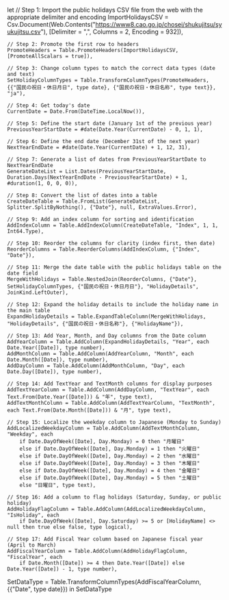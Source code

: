 let
    // Step 1: Import the public holidays CSV file from the web with the appropriate delimiter and encoding
    ImportHolidaysCSV = Csv.Document(Web.Contents("https://www8.cao.go.jp/chosei/shukujitsu/syukujitsu.csv"), [Delimiter = ",", Columns = 2, Encoding = 932]),
    
    // Step 2: Promote the first row to headers
    PromoteHeaders = Table.PromoteHeaders(ImportHolidaysCSV, [PromoteAllScalars = true]),
    
    // Step 3: Change column types to match the correct data types (date and text)
    SetHolidayColumnTypes = Table.TransformColumnTypes(PromoteHeaders, {{"国民の祝日・休日月日", type date}, {"国民の祝日・休日名称", type text}}, "ja"),

    // Step 4: Get today's date
    CurrentDate = Date.From(DateTime.LocalNow()),

    // Step 5: Define the start date (January 1st of the previous year)
    PreviousYearStartDate = #date(Date.Year(CurrentDate) - 0, 1, 1),

    // Step 6: Define the end date (December 31st of the next year)
    NextYearEndDate = #date(Date.Year(CurrentDate) + 1, 12, 31),

    // Step 7: Generate a list of dates from PreviousYearStartDate to NextYearEndDate
    GenerateDateList = List.Dates(PreviousYearStartDate, Duration.Days(NextYearEndDate - PreviousYearStartDate) + 1, #duration(1, 0, 0, 0)),

    // Step 8: Convert the list of dates into a table
    CreateDateTable = Table.FromList(GenerateDateList, Splitter.SplitByNothing(), {"Date"}, null, ExtraValues.Error),

    // Step 9: Add an index column for sorting and identification
    AddIndexColumn = Table.AddIndexColumn(CreateDateTable, "Index", 1, 1, Int64.Type),

    // Step 10: Reorder the columns for clarity (index first, then date)
    ReorderColumns = Table.ReorderColumns(AddIndexColumn, {"Index", "Date"}),

    // Step 11: Merge the date table with the public holidays table on the date field
    MergeWithHolidays = Table.NestedJoin(ReorderColumns, {"Date"}, SetHolidayColumnTypes, {"国民の祝日・休日月日"}, "HolidayDetails", JoinKind.LeftOuter),

    // Step 12: Expand the holiday details to include the holiday name in the main table
    ExpandHolidayDetails = Table.ExpandTableColumn(MergeWithHolidays, "HolidayDetails", {"国民の祝日・休日名称"}, {"HolidayName"}),

    // Step 13: Add Year, Month, and Day columns from the Date column
    AddYearColumn = Table.AddColumn(ExpandHolidayDetails, "Year", each Date.Year([Date]), type number),
    AddMonthColumn = Table.AddColumn(AddYearColumn, "Month", each Date.Month([Date]), type number),
    AddDayColumn = Table.AddColumn(AddMonthColumn, "Day", each Date.Day([Date]), type number),

    // Step 14: Add TextYear and TextMonth columns for display purposes
    AddTextYearColumn = Table.AddColumn(AddDayColumn, "TextYear", each Text.From(Date.Year([Date])) & "年", type text),
    AddTextMonthColumn = Table.AddColumn(AddTextYearColumn, "TextMonth", each Text.From(Date.Month([Date])) & "月", type text),

    // Step 15: Localize the weekday column to Japanese (Monday to Sunday)
    AddLocalizedWeekdayColumn = Table.AddColumn(AddTextMonthColumn, "Weekday", each 
        if Date.DayOfWeek([Date], Day.Monday) = 0 then "月曜日" 
        else if Date.DayOfWeek([Date], Day.Monday) = 1 then "火曜日" 
        else if Date.DayOfWeek([Date], Day.Monday) = 2 then "水曜日"
        else if Date.DayOfWeek([Date], Day.Monday) = 3 then "木曜日"
        else if Date.DayOfWeek([Date], Day.Monday) = 4 then "金曜日"
        else if Date.DayOfWeek([Date], Day.Monday) = 5 then "土曜日"
        else "日曜日", type text),

    // Step 16: Add a column to flag holidays (Saturday, Sunday, or public holiday)
    AddHolidayFlagColumn = Table.AddColumn(AddLocalizedWeekdayColumn, "IsHoliday", each 
        if Date.DayOfWeek([Date], Day.Saturday) >= 5 or [HolidayName] <> null then true else false, type logical),

    // Step 17: Add Fiscal Year column based on Japanese fiscal year (April to March)
    AddFiscalYearColumn = Table.AddColumn(AddHolidayFlagColumn, "FiscalYear", each 
        if Date.Month([Date]) >= 4 then Date.Year([Date]) else Date.Year([Date]) - 1, type number),
  SetDataType = Table.TransformColumnTypes(AddFiscalYearColumn, {{"Date", type date}})
in
    SetDataType
